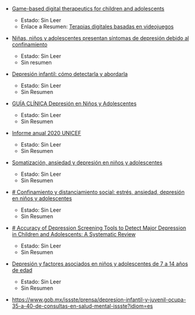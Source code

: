 
-  [Game-based digital therapeutics for children and adolescents](obsidian://open?vault=Notas%208vo&file=Notas%20Tesis%2FPapers%2Ffpsyt-13-986687.pdf)
	- Estado: Sin Leer
	- Enlace a Resumen: [Terapias digitales basadas en videojuegos](Terapias_digitales_basadas_en_videojuegos)
- [Niñas, niños y adolescentes presentan síntomas de depresión debido al confinamiento](https://www.gob.mx/difnacional/articulos/ninas-ninos-y-adolescentes-presentan-sintomas-de-depresion-debido-al-confinamiento?idiom=es)
	- Estado: Sin Leer
	- Sin resumen
- [Depresión infantil: cómo detectarla y abordarla](https://unamglobal.unam.mx/global_revista/depresion-infantil-como-detectarla-y-abordarla/)
	- Estado: Sin Leer
	- Sin Resumen
- [GUÍA CLÍNICA Depresión en Niños y Adolescentes](https://www.gob.mx/cms/uploads/attachment/file/452952/3._Depresi_n_en_Ni_os_y_Adolescentes..pdf)
	- Estado: Sin Leer
	- Sin Resumen
- [Informe anual 2020 UNICEF](https://www.unicef.org/mexico/media/5966/file/Documento%20informe%20anual%202020.pdf)
	- Estado: Sin Leer
	- Sin Resumen
- [Somatización, ansiedad y depresión en niños y adolescentes](https://www.sciencedirect.com/science/article/pii/S0716864020300213)
	- Estado: Sin Leer
	- Sin Resumen
- [# Confinamiento y distanciamiento social: estrés, ansiedad, depresión en niños y adolescentes](https://www.ncbi.nlm.nih.gov/pmc/articles/PMC10396026/)
	- Estado: Sin Leer
	- Sin Resumen
- [# Accuracy of Depression Screening Tools to Detect Major Depression in Children and Adolescents: A Systematic Review](https://journals.sagepub.com/doi/epub/10.1177/0706743716651833)
	- Estado: Sin Leer
	- Sin Resumen
- [Depresión y factores asociados en niños y adolescentes de 7 a 14 años de edad](https://www.medigraphic.com/pdfs/atefam/af-2020/af201f.pdf)
	- Estado: Sin Leer
	- Sin Resumen




- https://www.gob.mx/issste/prensa/depresion-infantil-y-juvenil-ocupa-35-a-40-de-consultas-en-salud-mental-issste?idiom=es










